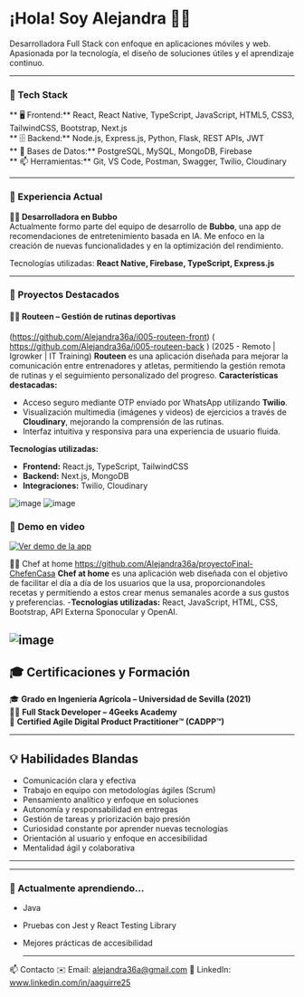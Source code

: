 
# ¡Hola! Soy Alejandra 👩‍💻  
Desarrolladora Full Stack con enfoque en aplicaciones móviles y web. Apasionada por la tecnología, el diseño de soluciones útiles y el aprendizaje continuo.

---


### 🚀 Tech Stack

** 🖥️ Frontend:** React, React Native, TypeScript, JavaScript, HTML5, CSS3, TailwindCSS, Bootstrap, Next.js  
** 🗄️ Backend:** Node.js, Express.js, Python, Flask, REST APIs, JWT  
** 🧠 Bases de Datos:** PostgreSQL, MySQL, MongoDB, Firebase  
** 📫 Herramientas:** Git, VS Code, Postman, Swagger, Twilio, Cloudinary

---


### 💼 Experiencia Actual

**👩‍💻 Desarrolladora en Bubbo**  
Actualmente formo parte del equipo de desarrollo de **Bubbo**, una app de recomendaciones de entretenimiento basada en IA. Me enfoco en la creación de nuevas funcionalidades y en la optimización del rendimiento.

Tecnologías utilizadas: **React Native, Firebase, TypeScript, Express.js**



---

### 🌟 Proyectos Destacados

#### 🏋️‍♂️ Routeen – Gestión de rutinas deportivas 
(https://github.com/Alejandra36a/i005-routeen-front)  ( https://github.com/Alejandra36a/i005-routeen-back )  (2025 - Remoto | Igrowker | IT Training)
  **Routeen** es una aplicación diseñada para mejorar la comunicación entre entrenadores y atletas, permitiendo la gestión remota de rutinas y el seguimiento personalizado del progreso.
  **Características destacadas:**
- Acceso seguro mediante OTP enviado por WhatsApp utilizando **Twilio**.
- Visualización multimedia (imágenes y videos) de ejercicios a través de **Cloudinary**, mejorando la comprensión de las rutinas.
- Interfaz intuitiva y responsiva para una experiencia de usuario fluida.

**Tecnologías utilizadas:**
- **Frontend:** React.js, TypeScript, TailwindCSS  
- **Backend:** Next.js, MongoDB  
- **Integraciones:** Twilio, Cloudinary

  
![image](https://github.com/user-attachments/assets/21397e73-8475-43f5-a07b-e7dd1f21c5f1)
![image](https://github.com/user-attachments/assets/a195d302-4929-4c73-b15b-d6f0cf60712b)


### 🎥 Demo en video

[![Ver demo de la app](https://img.youtube.com/vi/fbrF_uUdbdY/0.jpg)](https://www.youtube.com/watch?v=fbrF_uUdbdY)





   👩‍🍳 Chef at home https://github.com/Alejandra36a/proyectoFinal-ChefenCasa 
  **Chef at home** es una aplicación web diseñada con el objetivo de facilitar el día a día de los usuarios que la usa, proporcionandoles recetas y permitiendo a estos crear menus semanales acorde a sus gustos y preferencias. 
  -**Tecnologías utilizadas:**
  React, JavaScript, HTML, CSS, Bootstrap, API Externa Sponocular y OpenAI. 
  
  
  ![image](https://github.com/user-attachments/assets/e7e2611c-77eb-4d75-9b07-13d9fa3f2faf)
  ---

## 🎓 Certificaciones y Formación

🎓 **Grado en Ingeniería Agrícola – Universidad de Sevilla (2021)**  
👩‍💻 **Full Stack Developer – 4Geeks Academy**  
📜 **Certified Agile Digital Product Practitioner™ (CADPP™)**

---

## 💡 Habilidades Blandas

- Comunicación clara y efectiva  
- Trabajo en equipo con metodologías ágiles (Scrum)  
- Pensamiento analítico y enfoque en soluciones  
- Autonomía y responsabilidad en entregas  
- Gestión de tareas y priorización bajo presión  
- Curiosidad constante por aprender nuevas tecnologías  
- Orientación al usuario y enfoque en accesibilidad  
- Mentalidad ágil y colaborativa

---
  
---

  ### 🌱 Actualmente aprendiendo...
- Java 
- Pruebas con Jest y React Testing Library
- Mejores prácticas de accesibilidad


  ---

📫 Contacto
   ✉️ Email: alejandra36a@gmail.com
   🔗 LinkedIn: www.linkedin.com/in/aaguirre25






<!--
**Alejandra36a/Alejandra36a** is a ✨ _special_ ✨ repository because its `README.md` (this file) appears on your GitHub profile.

Here are some ideas to get you started:

- 🔭 I’m currently working on ...
- 🌱 I’m currently learning ...
- 👯 I’m looking to collaborate on ...
- 🤔 I’m looking for help with ...
- 💬 Ask me about ...
- 📫 How to reach me: ...
- 😄 Pronouns: ...
- ⚡ Fun fact: ...
-->
